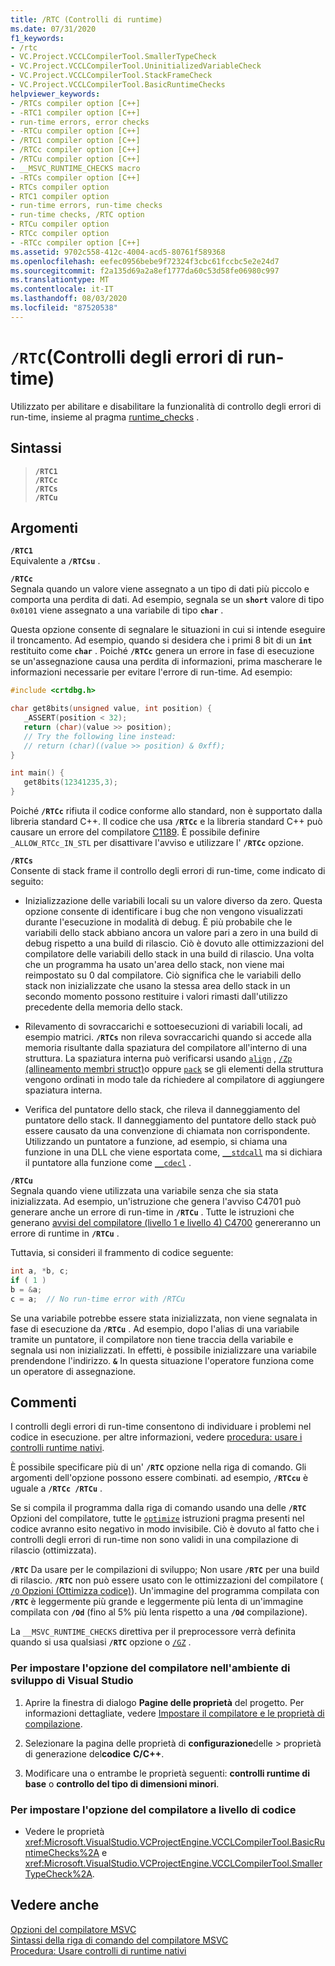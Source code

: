 ```yaml
---
title: /RTC (Controlli di runtime)
ms.date: 07/31/2020
f1_keywords:
- /rtc
- VC.Project.VCCLCompilerTool.SmallerTypeCheck
- VC.Project.VCCLCompilerTool.UninitializedVariableCheck
- VC.Project.VCCLCompilerTool.StackFrameCheck
- VC.Project.VCCLCompilerTool.BasicRuntimeChecks
helpviewer_keywords:
- /RTCs compiler option [C++]
- -RTC1 compiler option [C++]
- run-time errors, error checks
- -RTCu compiler option [C++]
- /RTC1 compiler option [C++]
- /RTCc compiler option [C++]
- /RTCu compiler option [C++]
- __MSVC_RUNTIME_CHECKS macro
- -RTCs compiler option [C++]
- RTCs compiler option
- RTC1 compiler option
- run-time errors, run-time checks
- run-time checks, /RTC option
- RTCu compiler option
- RTCc compiler option
- -RTCc compiler option [C++]
ms.assetid: 9702c558-412c-4004-acd5-80761f589368
ms.openlocfilehash: eefec0956bebe9f72324f3cbc61fccbc5e2e24d7
ms.sourcegitcommit: f2a135d69a2a8ef1777da60c53d58fe06980c997
ms.translationtype: MT
ms.contentlocale: it-IT
ms.lasthandoff: 08/03/2020
ms.locfileid: "87520538"
---
```

# <a name="rtc-run-time-error-checks"></a>`/RTC`(Controlli degli errori di run-time)

Utilizzato per abilitare e disabilitare la funzionalità di controllo degli errori di run-time, insieme al pragma [runtime_checks](../../preprocessor/runtime-checks.md) .

## <a name="syntax"></a>Sintassi

> **`/RTC1`**\
> **`/RTCc`**\
> **`/RTCs`**\
> **`/RTCu`**

## <a name="arguments"></a>Argomenti

**`/RTC1`**<br/>
Equivalente a **`/RTCsu`** .

**`/RTCc`**<br/>
Segnala quando un valore viene assegnato a un tipo di dati più piccolo e comporta una perdita di dati. Ad esempio, segnala se un **`short`** valore di tipo `0x0101` viene assegnato a una variabile di tipo **`char`** .

Questa opzione consente di segnalare le situazioni in cui si intende eseguire il troncamento. Ad esempio, quando si desidera che i primi 8 bit di un **`int`** restituito come **`char`** . Poiché **`/RTCc`** genera un errore in fase di esecuzione se un'assegnazione causa una perdita di informazioni, prima mascherare le informazioni necessarie per evitare l'errore di run-time. Ad esempio:

```C
#include <crtdbg.h>

char get8bits(unsigned value, int position) {
   _ASSERT(position < 32);
   return (char)(value >> position);
   // Try the following line instead:
   // return (char)((value >> position) & 0xff);
}

int main() {
   get8bits(12341235,3);
}
```

Poiché **`/RTCc`** rifiuta il codice conforme allo standard, non è supportato dalla libreria standard C++. Il codice che usa **`/RTCc`** e la libreria standard C++ può causare un errore del compilatore [C1189](../../error-messages/compiler-errors-1/fatal-error-c1189.md). È possibile definire `_ALLOW_RTCc_IN_STL` per disattivare l'avviso e utilizzare l' **`/RTCc`** opzione.

**`/RTCs`**<br/>
Consente di stack frame il controllo degli errori di run-time, come indicato di seguito:

- Inizializzazione delle variabili locali su un valore diverso da zero. Questa opzione consente di identificare i bug che non vengono visualizzati durante l'esecuzione in modalità di debug. È più probabile che le variabili dello stack abbiano ancora un valore pari a zero in una build di debug rispetto a una build di rilascio. Ciò è dovuto alle ottimizzazioni del compilatore delle variabili dello stack in una build di rilascio. Una volta che un programma ha usato un'area dello stack, non viene mai reimpostato su 0 dal compilatore. Ciò significa che le variabili dello stack non inizializzate che usano la stessa area dello stack in un secondo momento possono restituire i valori rimasti dall'utilizzo precedente della memoria dello stack.

- Rilevamento di sovraccarichi e sottoesecuzioni di variabili locali, ad esempio matrici. **`/RTCs`** non rileva sovraccarichi quando si accede alla memoria risultante dalla spaziatura del compilatore all'interno di una struttura. La spaziatura interna può verificarsi usando [`align`](../../cpp/align-cpp.md) , [ `/Zp` (allineamento membri struct)](zp-struct-member-alignment.md)o oppure [`pack`](../../preprocessor/pack.md) se gli elementi della struttura vengono ordinati in modo tale da richiedere al compilatore di aggiungere spaziatura interna.

- Verifica del puntatore dello stack, che rileva il danneggiamento del puntatore dello stack. Il danneggiamento del puntatore dello stack può essere causato da una convenzione di chiamata non corrispondente. Utilizzando un puntatore a funzione, ad esempio, si chiama una funzione in una DLL che viene esportata come, [`__stdcall`](../../cpp/stdcall.md) ma si dichiara il puntatore alla funzione come [`__cdecl`](../../cpp/cdecl.md) .

**`/RTCu`**<br/>
Segnala quando viene utilizzata una variabile senza che sia stata inizializzata. Ad esempio, un'istruzione che genera l'avviso C4701 può generare anche un errore di run-time in **`/RTCu`** . Tutte le istruzioni che generano [avvisi del compilatore (livello 1 e livello 4) C4700](../../error-messages/compiler-warnings/compiler-warning-level-1-and-level-4-c4700.md) genereranno un errore di runtime in **`/RTCu`** .

Tuttavia, si consideri il frammento di codice seguente:

```cpp
int a, *b, c;
if ( 1 )
b = &a;
c = a;  // No run-time error with /RTCu
```

Se una variabile potrebbe essere stata inizializzata, non viene segnalata in fase di esecuzione da **`/RTCu`** . Ad esempio, dopo l'alias di una variabile tramite un puntatore, il compilatore non tiene traccia della variabile e segnala usi non inizializzati. In effetti, è possibile inizializzare una variabile prendendone l'indirizzo. **`&`** In questa situazione l'operatore funziona come un operatore di assegnazione.

## <a name="remarks"></a>Commenti

I controlli degli errori di run-time consentono di individuare i problemi nel codice in esecuzione. per altre informazioni, vedere [procedura: usare i controlli runtime nativi](/visualstudio/debugger/how-to-use-native-run-time-checks).

È possibile specificare più di un' **`/RTC`** opzione nella riga di comando. Gli argomenti dell'opzione possono essere combinati. ad esempio, **`/RTCcu`** è uguale a **`/RTCc /RTCu`** .

Se si compila il programma dalla riga di comando usando una delle **`/RTC`** Opzioni del compilatore, tutte le [`optimize`](../../preprocessor/optimize.md) istruzioni pragma presenti nel codice avranno esito negativo in modo invisibile. Ciò è dovuto al fatto che i controlli degli errori di run-time non sono validi in una compilazione di rilascio (ottimizzata).

**`/RTC`** Da usare per le compilazioni di sviluppo; Non usare **`/RTC`** per una build di rilascio. **`/RTC`** non può essere usato con le ottimizzazioni del compilatore ([ `/O` Opzioni (Ottimizza codice)](o-options-optimize-code.md)). Un'immagine del programma compilata con **`/RTC`** è leggermente più grande e leggermente più lenta di un'immagine compilata con **`/Od`** (fino al 5% più lenta rispetto a una **`/Od`** compilazione).

La `__MSVC_RUNTIME_CHECKS` direttiva per il preprocessore verrà definita quando si usa qualsiasi **`/RTC`** opzione o [`/GZ`](gz-enable-stack-frame-run-time-error-checking.md) .

### <a name="to-set-this-compiler-option-in-the-visual-studio-development-environment"></a>Per impostare l'opzione del compilatore nell'ambiente di sviluppo di Visual Studio

1. Aprire la finestra di dialogo **Pagine delle proprietà** del progetto. Per informazioni dettagliate, vedere [Impostare il compilatore e le proprietà di compilazione](../working-with-project-properties.md).

1. Selezionare la pagina delle proprietà di **configurazione**delle  >  proprietà di generazione del**codice** **C/C++**.  

1. Modificare una o entrambe le proprietà seguenti: **controlli runtime di base** o **controllo del tipo di dimensioni minori**.

### <a name="to-set-this-compiler-option-programmatically"></a>Per impostare l'opzione del compilatore a livello di codice

- Vedere le proprietà <xref:Microsoft.VisualStudio.VCProjectEngine.VCCLCompilerTool.BasicRuntimeChecks%2A> e <xref:Microsoft.VisualStudio.VCProjectEngine.VCCLCompilerTool.SmallerTypeCheck%2A>.

## <a name="see-also"></a>Vedere anche

[Opzioni del compilatore MSVC](compiler-options.md)<br/>
[Sintassi della riga di comando del compilatore MSVC](compiler-command-line-syntax.md)<br/>
[Procedura: Usare controlli di runtime nativi](/visualstudio/debugger/how-to-use-native-run-time-checks)
